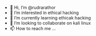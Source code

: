 - 👋 Hi, I’m @rudrarathor
- 👀 I’m interested in ethical hacking
- 🌱 I’m currently learning ethicak hacking
- 💞️ I’m looking to collaborate on kali linux
- 📫 How to reach me ...

<!---
rudrarathor/rudrarathor is a ✨ special ✨ repository because its `README.md` (this file) appears on your GitHub profile.
You can click the Preview link to take a look at your changes.
--->
